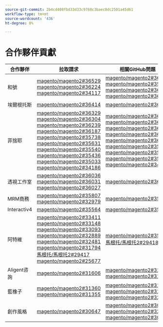 ```yaml
---
source-git-commit: 2b4cd408fbd33d33c9760c3baec0dc2501a45d61
workflow-type: tm+mt
source-wordcount: '436'
ht-degree: 0%

---
```

# 合作夥伴貢獻

| 合作夥伴 | 拉取請求 | 相關GitHub問題 |
| ------- | ------- | ------- |
| 和號 | [magento/magento2#36529](https://github.com/magento/magento2/pull/36529)  [magento/magento2#36224](https://github.com/magento/magento2/pull/36224)  [magento/magento2#34117](https://github.com/magento/magento2/pull/34117) | [magento/magento2#36726](https://github.com/magento/magento2/issues/36726)  [magento/magento2#35546](https://github.com/magento/magento2/issues/35546)  [magento/magento2#36334](https://github.com/magento/magento2/issues/36334)  [magento/magento2#36628](https://github.com/magento/magento2/issues/36628) |
| 埃爾根托斯 | [magento/magento2#36414](https://github.com/magento/magento2/pull/36414) | [magento/magento2#36831](https://github.com/magento/magento2/issues/36831) |
| 菲捨耶 | [magento/magento2#36329](https://github.com/magento/magento2/pull/36329)  [magento/magento2#36304](https://github.com/magento/magento2/pull/36304)  [magento/magento2#36239](https://github.com/magento/magento2/pull/36239)  [magento/magento2#36187](https://github.com/magento/magento2/pull/36187)  [magento/magento2#35738](https://github.com/magento/magento2/pull/35738)  [magento/magento2#35631](https://github.com/magento/magento2/pull/35631)  [magento/magento2#35540](https://github.com/magento/magento2/pull/35540)  [magento/magento2#35436](https://github.com/magento/magento2/pull/35436)  [magento/magento2#35033](https://github.com/magento/magento2/pull/35033)  [magento/magento2#34186](https://github.com/magento/magento2/pull/34186) | [magento/magento2#36641](https://github.com/magento/magento2/issues/36641)  [magento/magento2#36338](https://github.com/magento/magento2/issues/36338)  [magento/magento2#36554](https://github.com/magento/magento2/issues/36554)  [magento/magento2#36646](https://github.com/magento/magento2/issues/36646)  [magento/magento2#36648](https://github.com/magento/magento2/issues/36648)  [magento/magento2#35325](https://github.com/magento/magento2/issues/35325)  [magento/magento2#35711](https://github.com/magento/magento2/issues/35711)  [magento/magento2#35488](https://github.com/magento/magento2/issues/35488)  [magento/magento2#34321](https://github.com/magento/magento2/issues/34321) |
| 透視工作室 | [magento/magento2#36036](https://github.com/magento/magento2/pull/36036)  [magento/magento2#36031](https://github.com/magento/magento2/pull/36031)  [magento/magento2#36027](https://github.com/magento/magento2/pull/36027) | [magento/magento2#36337](https://github.com/magento/magento2/issues/36337) |
| MRM商務 | [magento/magento2#35807](https://github.com/magento/magento2/pull/35807)  [magento/magento2#32979](https://github.com/magento/magento2/pull/32979) | [magento/magento2#35994](https://github.com/magento/magento2/issues/35994) |
| Interactiv4 | [magento/magento2#35564](https://github.com/magento/magento2/pull/35564) | [magento/magento2#35568](https://github.com/magento/magento2/issues/35568) |
| 阿特維 | [magento/magento2#33411](https://github.com/magento/magento2/pull/33411)  [magento/magento2#33148](https://github.com/magento/magento2/pull/33148)  [magento/magento2#33093](https://github.com/magento/magento2/pull/33093)  [magento/magento2#32889](https://github.com/magento/magento2/pull/32889)  [magento/magento2#32481](https://github.com/magento/magento2/pull/32481)  [magento/magento2#31794](https://github.com/magento/magento2/pull/31794)  [馬根托/馬根托2#29417](https://github.com/magento/magento2/pull/29417)  [magento/magento2#25677](https://github.com/magento/magento2/pull/25677) | [magento/magento2#35858](https://github.com/magento/magento2/issues/35858)  [馬根托/馬根托2#29418](https://github.com/magento/magento2/issues/29418) |
| Aligent咨詢 | [magento/magento2#31606](https://github.com/magento/magento2/pull/31606) | [magento/magento2#31643](https://github.com/magento/magento2/issues/31643)  [magento/magento2#31866](https://github.com/magento/magento2/issues/31866) |
| 藍橡子 | [magento/magento2#31360](https://github.com/magento/magento2/pull/31360)  [magento/magento2#31355](https://github.com/magento/magento2/pull/31355) | [magento/magento2#31443](https://github.com/magento/magento2/issues/31443)  [magento/magento2#31373](https://github.com/magento/magento2/issues/31373)  [magento/magento2#32625](https://github.com/magento/magento2/issues/32625) |
| 創作風格 | [magento/magento2#30647](https://github.com/magento/magento2/pull/30647) | [magento/magento2#30672](https://github.com/magento/magento2/issues/30672)  [magento/magento2#32985](https://github.com/magento/magento2/issues/32985)  [magento/magento2#30613](https://github.com/magento/magento2/issues/30613) |